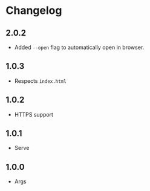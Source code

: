 # Changelog

## 2.0.2

+ Added `--open` flag to automatically open in browser.

## 1.0.3

+ Respects `index.html`

## 1.0.2

+ HTTPS support

## 1.0.1

+ Serve

## 1.0.0

+ Args
